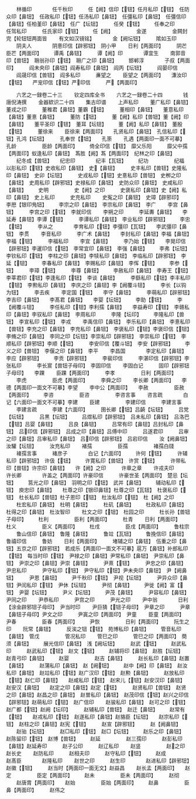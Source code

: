 <!-- { "loadSidebar": true } -->
　　林循印　　　　任千秋印　　　任【阙】信印【钮】任月私印【钮】　任防众印【鼻钮】　任政私印【钮】任汤私印【鼻钮】　任彊私印【鼻钮】　任彊信印【鼻钮】任柏堇印【鼻钮】　任广【坛钮】　　　任癸【钮】
　　任奉之印　　　任驾私印　　　任氏家印【钮】
　　任【阙】　　　　　金遂　　　　　金闗封完【轮钮钮两面皆
　　有文如汉镜铭】　　　　金【阙坛钮】　　　隂如玉印
　　阴夫人　　　　阴憙印信【辟邪钮】　阴小甲
　　日利【两面印】　　　阴芒　　　　　臣芒【两面印】
　　谭禹【鼻钮】　　　谭【阙】印　　　　谭宜生
　　南郭音印【兽钮】　耼翁孙印【钮】　耼广之印【鼻钮】
　　邯郸淳　　　　子叔【两面印】　　　阎未央印【鼻钮】阎寿私印【鼻钮】　阎丙【坛钮】　　　阎晏印信
　　阎晟印信【兽钮】　阎多私印　　　亷望之
　　臣望之【两面印】　　溓汝印【钮】　　严宠印信【钮】严印信　　　严【两面印】














　　六艺之一録卷二十三
　　钦定四库全书
　　六艺之一録卷二十四　　　　钱唐倪涛撰
　　金器欵识二十四
　　集古印谱
　　上声私印
　　董广私印【鼻钮】　董戎之印　　　董稚君【鼻钮】董霸【钮】　　　董相印【鼻钮】　　董意私印【鼻钮】董憙【鼻钮】　　　董防【钮】　　　董【阙】私印【兽钮】董【阙】印【鼻钮】　　董平圣印【钮】　董耳【坛钮】
　　董【阙】私印【鼻钮】　董殷【钮】　　　董徐来
　　臣徐来【两面印】　　孔贤私印【鼻钮】　孔信私印【钮】孔鸿【坛钮】　　　孔奉世【钮】　　孔筡
　　孔遇【两面印一面不可摹】　孔龄　　　　　臣龄【两面印】
　　倚全印信【钮】　靡父乐阳　　　靡父中孺【两面印】蚁逢私印【鼻钮】　蒍胜【阙】蒍【两面印】　纪林之印【鼻钮】
　　纪冬成【兽钮】　　纪忠印　　　　纪丰【瓦钮】
　　纪功　　　　　纪福　　　　　以肜私印【钮】史收私印【鼻钮】　史【鼻钮】　　　史丰私印【兽钮】史隆私印【鼻钮】　史卯【坛钮】　　　史戎私印【钮】史憙私印【兽钮】　史栁之印【鼻钮】　史周私印【辟邪钮】史禄私印【鼻钮】　史防众印【鼻钮】　史咸私印【鼻钮】
　　史明　　　　　史【阙】之印　　　史褒私印【鼻钮】史【阙】私印【鼻钮】　史上私印　　　史充私印
　　史寃之印【鼻钮】　史璋【辟邪印】　　　李厯【银印鳬钮】
　　李宗之印【鼻钮】　李宗私印【鼻钮】　李广
　　李宫【鼻钮】　　　李宫之印【钮】　李就印信
　　李朔之印　　　李延夀【鼻钮】　　李延寿【鼻钮】李谭【钮】　　　李谭私印【鼻钮】　李业私印【辟邪钮】
　　李忠【钮】　　　李从之　　　　李育私印【钮】李彊印【瓦钮】　　李武彊印【鼻钮】　李贯
　　李音私印　　　李广术【鼻钮】　　李封私印【鼻钮】李福【鼻钮】　　　李福【钮】　　　李福私印
　　李宜【鼻钮】　　　李乃始【钮】　　李晃印信【辟邪钮】李暹印信【钮】　李常宜印【鼻钮】　李强【鼻钮】
　　李弗【坛钮】　　　李钦私印【钮】　李柱之印【鼻钮】李犊私印【鼻钮】　李临私印【辟邪钮】　李延【钮】
　　李春私印【鼻钮】　李赐私印【鼻钮】　李恽【钮】
　　李参【钮】　　　李璋【钮】　　　李尊【鼻钮】
　　李赦私印【鼻钮】　李寿王【钮】　　李莘君印【钮】李逢私印【钮】　李谈【鼻钮】　　　李繇私印【钮】李丰私印【钮】　李勲私印【鼻钮】　李庆之印【鼻钮】李【阙覆斗钮】　　　李长【以钩为钮】　　　李去疾
　　李定国【钮】　　李守【鼻钮】　　　李萌私印【辟邪钮】李吉印【鼻钮】　　李髙君【鼻钮】　　李婴【坛钮】
　　李助【钮】　　　李【阙覆斗钮】　　　李任私印【钮】李利孺【鼻钮】　　李益寿印【钮】　李赣私印【鼻钮】李驭私印【鼻钮】　李周私印　　　李隆【坛印】
　　李隆私印【兽钮】　李宣私印【钮】　李戎
　　李禹信印【鼻钮】　李乐私印【鼻钮】　李憙私印【兽钮】李充之印【鼻钮】　李充私印【鼻钮】　李褒私印【钮】李褒印信【钮】　李脩之印【鼻钮】　李同之印【坛钮】李崇私印【辟邪钮】　李崇私印【钮】　李顺私印【辟邪钮】李顺【钮】　　　李安印信【覆斗钮】　李安【辟邪钮】
　　李义之印【兽钮】　李偃之印【鼻钮】　李平
　　李昌国　　　　李定私印【鼻钮】　李应【辟邪钮】
　　李贡【辟邪钮】　　　李裴印信　　　李湛印信【辟邪钮】李张私印　　　李长賔【兽钮子母印】　李固印信
　　李固白记　　　固印【辟邪钮子母印】　　李踝
　　臣踝【两面印】　　　李孝　　　　　日利【两面印】
　　李虎　　　　　臣虎【两面印】　　　李舜之印
　　李长卿【两面印】　　李德【两面印一面文不可摹】李望
　　李中公【两面印】　　李赦　　　　　臣赦【两面印】
　　李咨　　　　　臣咨　　　　　李咨言事
　　咨言疏　　　　白记【六面印一面文不可摹】李建
　　臣建　　　　　李建印信　　　李建言事
　　李建言疏　　　李建【六面印】　　　圉长卿【钮】吕齮【坛钮】　　　吕党【坛钮】　　　吕黒【坛钮】
　　吕煜私印【辟邪钮】　吕未私印【鼻钮】　吕洛巴【钮】吕婴【鼻钮】　　　吕良【鼻钮】　　　吕常有印【鼻钮】吕封私印【鼻钮】　吕印信【辟邪钮】　吕成之印【鼻钮】吕傅中印　　　吕遂君印　　　吕审之印【鼻钮】吕审私印【鼻钮】　吕印信【辟邪钮】　吕宕印信
　　汝【阙鼻钮】　　　汝驩【坛钮】　　　汝充私印
　　褚孺　　　　　臣孺　　　　　褚孺白牋
　　褚孺言事　　　褚彦子　　　　白记【六面印】
　　许何【钮】　　　许辅私印【辟邪钮】　许伋【钮】
　　许寛私印【兽钮】　许赏【钮】　　　许带私印【兽钮】许宗印【鼻钮】　　许【阙】之印　　　许章之章
　　许戎夫印　　　许长卿　　　　许盖之【两面印】许豪印信　　　许豪世圣【两面印】　楚忌【坛钮】
　　筥光之印【鼻钮】　羽明之印【钮】　武并【鼻钮】
　　辅动私印【钮】　庾忠印【鼻钮】　　杜尊之印【银印鼻钮】杜尊之印【瓦钮】　杜褒私印【钮】　杜长私印【兽钮】杜子恩印【钮】　杜汝私印【钮】　杜【阙】之印
　　杜宏私印【鼻钮】　杜明【鼻钮】　　　杜矶【鼻钮】
　　杜政私印【鼻钮】　杜得之印【鼻钮】　杜汝智印
　　杜文之印【钮】　杜园之印　　　杜长孙【兽钮子母印】
　　杜利　　　　　臣利【两面印】　　　杜青
　　日利【两面印】　　　杜义　　　　　臣义【两面印】
　　杜戌　　　　　臣戌【两面印】　　　鲁柱宗
　　鲁山信印【鼻钮】　鲁隆【鼻钮】　　　鲁竝【瓦钮】
　　鲁挽信印【鼻钮】　鲁禧印信　　　鲁妨
　　日利【两面印】　　　堵辅之印【鼻钮】　伍重之印【鼻钮】五京之印【辟邪钮】　若成乐【两面印一面文不可摹】扈万【鼻钮】补郎私印【钮】　每当时印【钮】　尹禄之印【鼻钮】尹常私印【鼻钮】　尹崇私印【鼻钮】　尹崇之印【鼻钮】尹崇【鼻钮】　　　尹熹【钮】　　　尹忠之印【鼻钮】尹忠私印　　　尹守私印【钮】　尹守私印【钮】尹未央印【鼻钮】　尹【阙鼻钮】　　　尹恩【鼻钮】
　　尹千秋印【钮】　尹视【坛钮】　　　尹异众印【鼻钮】尹闰私印【钮】　尹休【坛钮】　　　尹彻【鼻钮】
　　尹徙【阙】富【钮】　尹婴【坛钮】　　　尹义【坛钮】
　　尹茂【鼻钮】　　　尹容私印【鼻钮】　尹同之印
　　尹恭私印　　　尹宫之印　　　尹光之印
　　尹中翁　　　　日利【涂金辟邪钮子母印】　尹当时印
　　尹巨猜【钮子母印】　尹章之印　　　尹章【鼻钮子母印】尹文之印　　　尹寘之印【两面印】　尹童
　　臣童【两面印】　　　尹春　　　　　臣春【两面印】
　　尹恢　　　　　日利【两面印】　　　阮生之印
　　阮常【鼻钮】　　　反涘之钮【钮】　苑博私印【鼻钮】
　　管音私印【鼻钮】　管戊　　　　　管况私印
　　管巳之印　　　管巳之印【两面印】　蕳须【鼻钮】
　　展光信印【鼻钮】　浅【阙坛钮】　　　赵武【钮】
　　赵武私印　　　赵武私印【钮】　赵文【钮】
　　赵辅将印【鼻钮】　赵胜【坛钮】　　　赵青弓印【鼻钮】
　　赵婴　　　　　赵吉【鼻钮】　　　赵长私印【鼻钮】赵置【鼻钮】　　　赵蒲私印【鼻钮】　赵【阙钮】
　　赵中【阙】印【鼻钮】　赵汝私印【鼻钮】　赵竝私印【钮】赵广汉印【钮】　赵勲【鼻钮】　　　赵放私印【钮】赵仁印【鼻钮】　　赵咸私印【钮】　赵宋儿【钮】赵安汉印【鼻钮】　赵安汉【鼻钮】　　赵定之印【鼻钮】赵定【钮】　　　赵贤私印【兽钮】　赵贤之印【鼻钮】赵昌之印【鼻钮】　赵曽私印【鼻钮】　赵茂印信【钮】赵兴之印信【辟邪钮】赵萌私印【钮】　赵广信印
　　赵骏私印【鼻钮】　赵可之印【钮】　赵广都【钮】赵阙【坛印】　　　赵辅私印【兽钮】　赵迁【鼻钮】
　　赵常有【钮】　　赵戎私印【钮】　赵遂私印【鼻钮】赵貉臣【坛钮】　　赵宗私印【钮】　赵柱之印【鼻钮】赵宪【钮】　　　赵宣【辟邪钮】　　　赵【阙鼻钮】
　　赵骀【坛钮】　　　赵□私印【钮】　赵□【坛钮】
　　赵乐之印【鼻钮】　赵陈留印【钮】　赵博【兽钮】
　　赵延　　　　　赵三孺印　　　赵彭私印【鼻钮】赵延寿印　　　赵子公印　　　赵辽私印
　　赵竖　　　　　赵之印　　　赵长史
　　赵防私印　　　赵相夫印　　　赵守私印【钮】
　　赵成　　　　　赵髙臣　　　　赵隆私印
　　赵世之印　　　赵生印　　　　赵进私印【辟邪钮】赵徽【钮】　　　赵当时【两面印一面无文】赵益昌
　　赵长孟【两面印】　　赵定　　　　　臣定【两面印】
　　赵未　　　　　臣未【两面印】　　　赵彻
　　赵唐胄【两面印】　　赵始　　　　　臣始【两面印】
　　赵鼻　　　　　臣鼻【两面印】　　　赵伟之

